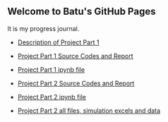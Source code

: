 ## Welcome to Batu's GitHub Pages

It is my progress journal.

* [Description of Project Part 1](ProjectPart1/IE423_Fall23_ProjectPart1%20(1).pdf)
* [Project Part 1 Source Codes and Report](ProjectPart1/Part1.html)
* [Project Part 1 ipynb file](ProjectPart1/Part1.ipynb)


* [Project Part 2 Source Codes and Report](Project_Part_2/IE423_Project_part_2.html)
* [Project Part 2 ipynb file](Project_Part_2/IE423_Project_part_2.ipynb)
* [Project Part 2 all files, simulation excels and data](Project_Part_2)

